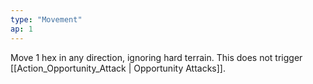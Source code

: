```yaml
---
type: "Movement"
ap: 1
---
```


Move 1 hex in any direction, ignoring hard terrain. This does not trigger [[Action_Opportunity_Attack | Opportunity Attacks]].

